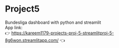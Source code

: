 # Project5
Bundesliga dashboard with python and streamlit
<br /> App link: 
<br /> :point_right: https://kareem1179-projects-proj-5-streamlitproj-5-8g6won.streamlitapp.com/ :point_left:
